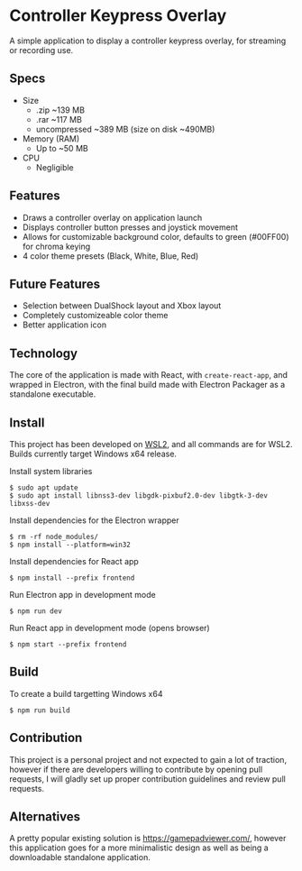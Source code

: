 # Controller Keypress Overlay

A simple application to display a controller keypress overlay, for streaming or recording use.

## Specs
- Size
  - .zip ~139 MB
  - .rar ~117 MB
  - uncompressed ~389 MB (size on disk ~490MB)
- Memory (RAM)
  - Up to ~50 MB
- CPU 
  - Negligible

## Features

- Draws a controller overlay on application launch
- Displays controller button presses and joystick movement
- Allows for customizable background color, defaults to green (#00FF00) for chroma keying
- 4 color theme presets (Black, White, Blue, Red)

## Future Features

- Selection between DualShock layout and Xbox layout
- Completely customizeable color theme
- Better application icon

## Technology

The core of the application is made with React, with `create-react-app`, and wrapped in Electron, with the final build made with Electron Packager as a standalone executable.

## Install

This project has been developed on [WSL2](https://docs.microsoft.com/en-us/windows/wsl/install-win10), and all commands are for WSL2. Builds currently target Windows x64 release.

Install system libraries
```
$ sudo apt update
$ sudo apt install libnss3-dev libgdk-pixbuf2.0-dev libgtk-3-dev libxss-dev

```

Install dependencies for the Electron wrapper

```
$ rm -rf node_modules/
$ npm install --platform=win32
```

Install dependencies for React app

```
$ npm install --prefix frontend
```

Run Electron app in development mode

```
$ npm run dev
```

Run React app in development mode (opens browser)

```
$ npm start --prefix frontend
```

## Build

To create a build targetting Windows x64
```
$ npm run build
```

## Contribution

This project is a personal project and not expected to gain a lot of traction, however if there are developers willing to contribute by opening pull requests, I will gladly set up proper contribution guidelines and review pull requests.

## Alternatives

A pretty popular existing solution is https://gamepadviewer.com/, however this application goes for a more minimalistic design as well as being a downloadable standalone application.
